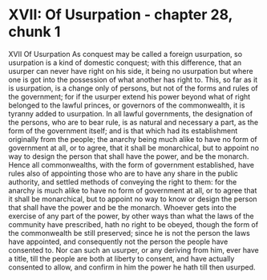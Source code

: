 # XVII: Of Usurpation - chapter 28, chunk 1

XVII Of Usurpation As conquest may be called a foreign usurpation, so usurpation is a kind of domestic conquest; with this difference, that an usurper can never have right on his side, it being no usurpation but where one is got into the possession of what another has right to. This, so far as it is usurpation, is a change only of persons, but not of the forms and rules of the government; for if the usurper extend his power beyond what of right belonged to the lawful princes, or governors of the commonwealth, it is tyranny added to usurpation. In all lawful governments, the designation of the persons, who are to bear rule, is as natural and necessary a part, as the form of the government itself; and is that which had its establishment originally from the people; the anarchy being much alike to have no form of government at all, or to agree, that it shall be monarchical, but to appoint no way to design the person that shall have the power, and be the monarch. Hence all commonwealths, with the form of government established, have rules also of appointing those who are to have any share in the public authority, and settled methods of conveying the right to them: for the anarchy is much alike to have no form of government at all, or to agree that it shall be monarchical, but to appoint no way to know or design the person that shall have the power and be the monarch. Whoever gets into the exercise of any part of the power, by other ways than what the laws of the community have prescribed, hath no right to be obeyed, though the form of the commonwealth be still preserved; since he is not the person the laws have appointed, and consequently not the person the people have consented to. Nor can such an usurper, or any deriving from him, ever have a title, till the people are both at liberty to consent, and have actually consented to allow, and confirm in him the power he hath till then usurped.